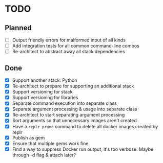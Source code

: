 # TODO

## Planned

- [ ] Output friendly errors for malformed input of all kinds
- [ ] Add integration tests for all common command-line combos
- [ ] Re-architect to abstract away all stack dependencies

## Done

- [x] Support another stack: Python
- [x] Re-architect to prepare for supporting an additional stack
- [x] Support versioning for stack
- [x] Support versioning for libraries
- [x] Separate command execution into separate class
- [x] Separate argument processing & usage into separate class
- [x] Re-architect to start separating argument processing
- [x] Sort arguments so that unnecessary images aren't created
- [x] Have a `replr prune` command to delete all docker images created by replr
- [x] Publish as gem
- [x] Ensure that multiple gems work fine
- [x] Find a way to suppress Docker run output, it's too verbose. Maybe through -d flag & attach later?
